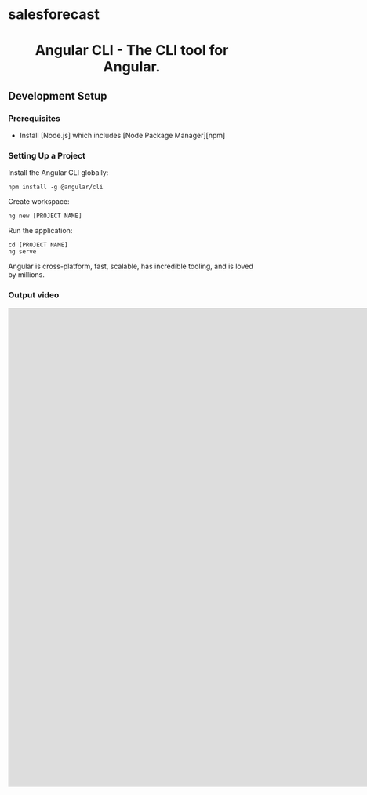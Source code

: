 # salesforecast


<h1 align="center">Angular CLI - The CLI tool for Angular.</h1>

## Development Setup


### Prerequisites

- Install [Node.js] which includes [Node Package Manager][npm]

### Setting Up a Project

Install the Angular CLI globally:

```
npm install -g @angular/cli
```

Create workspace:

```
ng new [PROJECT NAME]
```

Run the application:

```
cd [PROJECT NAME]
ng serve
```

Angular is cross-platform, fast, scalable, has incredible tooling, and is loved by millions.

### Output video

<iframe src="https://player.vimeo.com/video/834649424?badge=0&amp;autopause=0&amp;player_id=0&amp;app_id=58479" width="1918" height="976" frameborder="0" allow="autoplay; fullscreen; picture-in-picture" allowfullscreen title="sales"></iframe>




